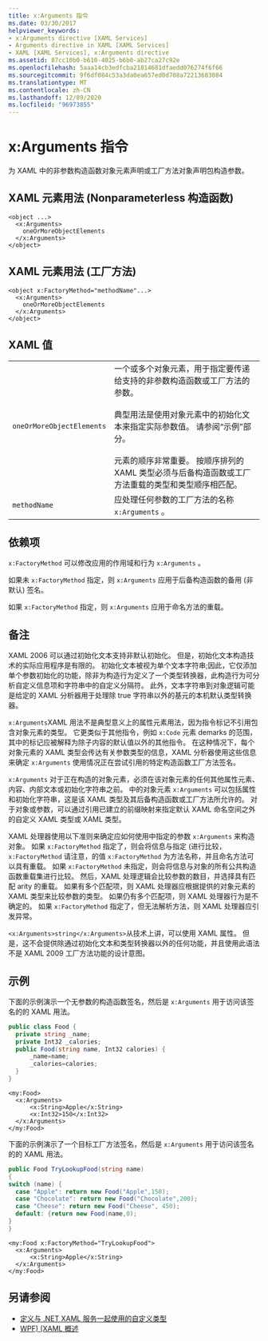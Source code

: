 ```yaml
---
title: x:Arguments 指令
ms.date: 03/30/2017
helpviewer_keywords:
- x:Arguments directive [XAML Services]
- Arguments directive in XAML [XAML Services]
- XAML [XAML Services], x:Arguments directive
ms.assetid: 87cc10b0-b610-4025-b6b0-ab27ca27c92e
ms.openlocfilehash: 5aaa14cb3edfcba21814681dfaedd076274f6f66
ms.sourcegitcommit: 9f6df084c53a3da0ea657ed0d708a72213683084
ms.translationtype: MT
ms.contentlocale: zh-CN
ms.lasthandoff: 12/09/2020
ms.locfileid: "96973855"
---
```

# <a name="xarguments-directive"></a>x:Arguments 指令

为 XAML 中的非参数构造函数对象元素声明或工厂方法对象声明包构造参数。

## <a name="xaml-element-usage-nonparameterless-constructor"></a>XAML 元素用法 (Nonparameterless 构造函数) 

```xaml
<object ...>
  <x:Arguments>
    oneOrMoreObjectElements
  </x:Arguments>
</object>
```

## <a name="xaml-element-usage-factory-method"></a>XAML 元素用法 (工厂方法) 

```xaml
<object x:FactoryMethod="methodName"...>
  <x:Arguments>
    oneOrMoreObjectElements
  </x:Arguments>
</object>
```

## <a name="xaml-values"></a>XAML 值

|||
|-|-|
|`oneOrMoreObjectElements`|一个或多个对象元素，用于指定要传递给支持的非参数构造函数或工厂方法的参数。<br /><br /> 典型用法是使用对象元素中的初始化文本来指定实际参数值。 请参阅“示例”部分。<br /><br /> 元素的顺序非常重要。 按顺序排列的 XAML 类型必须与后备构造函数或工厂方法重载的类型和类型顺序相匹配。|
|`methodName`|应处理任何参数的工厂方法的名称 `x:Arguments` 。|

## <a name="dependencies"></a>依赖项

`x:FactoryMethod` 可以修改应用的作用域和行为 `x:Arguments` 。

如果未 `x:FactoryMethod` 指定，则 `x:Arguments` 应用于后备构造函数的备用 (非默认) 签名。

如果 `x:FactoryMethod` 指定，则 `x:Arguments` 应用于命名方法的重载。

## <a name="remarks"></a>备注

XAML 2006 可以通过初始化文本支持非默认初始化。 但是，初始化文本构造技术的实际应用程序是有限的。 初始化文本被视为单个文本字符串;因此，它仅添加单个参数初始化的功能，除非为构造行为定义了一个类型转换器，此构造行为可分析自定义信息项和字符串中的自定义分隔符。 此外，文本字符串到对象逻辑可能是给定的 XAML 分析器用于处理除 true 字符串以外的基元的本机默认类型转换器。

`x:Arguments`XAML 用法不是典型意义上的属性元素用法，因为指令标记不引用包含对象元素的类型。 它更类似于其他指令，例如 `x:Code` 元素 demarks 的范围，其中的标记应被解释为除子内容的默认值以外的其他指令。 在这种情况下，每个对象元素的 XAML 类型会传达有关参数类型的信息，XAML 分析器使用这些信息来确定 `x:Arguments` 使用情况正在尝试引用的特定构造函数工厂方法签名。

`x:Arguments` 对于正在构造的对象元素，必须在该对象元素的任何其他属性元素、内容、内部文本或初始化字符串之前。 中的对象元素 `x:Arguments` 可以包括属性和初始化字符串，这是该 XAML 类型及其后备构造函数或工厂方法所允许的。 对于对象或参数，可以通过引用已建立的前缀映射来指定默认 XAML 命名空间之外的自定义 XAML 类型或 XAML 类型。

XAML 处理器使用以下准则来确定应如何使用中指定的参数 `x:Arguments` 来构造对象。 如果 `x:FactoryMethod` 指定了，则会将信息与指定 (进行比较， `x:FactoryMethod` 请注意，的值 `x:FactoryMethod` 为方法名称，并且命名方法可以具有重载。 如果 `x:FactoryMethod` 未指定，则会将信息与对象的所有公共构造函数重载集进行比较。 然后，XAML 处理逻辑会比较参数的数目，并选择具有匹配 arity 的重载。 如果有多个匹配项，则 XAML 处理器应根据提供的对象元素的 XAML 类型来比较参数的类型。 如果仍有多个匹配项，则 XAML 处理器行为是不确定的。 如果 `x:FactoryMethod` 指定了，但无法解析方法，则 XAML 处理器应引发异常。

`<x:Arguments>string</x:Arguments>`从技术上讲，可以使用 XAML 属性。 但是，这不会提供除通过初始化文本和类型转换器以外的任何功能，并且使用此语法不是 XAML 2009 工厂方法功能的设计意图。

## <a name="examples"></a>示例

下面的示例演示一个无参数的构造函数签名，然后是 `x:Arguments` 用于访问该签名的的 XAML 用法。

```csharp
public class Food {
  private string _name;
  private Int32 _calories;
  public Food(string name, Int32 calories) {
      _name=name;
      _calories=calories;
  }
}
```

```xaml
<my:Food>
  <x:Arguments>
      <x:String>Apple</x:String>
      <x:Int32>150</x:Int32>
  </x:Arguments>
</my:Food>
```

下面的示例演示了一个目标工厂方法签名，然后是 `x:Arguments` 用于访问该签名的的 XAML 用法。

```csharp
public Food TryLookupFood(string name)
{
switch (name) {
  case "Apple": return new Food("Apple",150);
  case "Chocolate": return new Food("Chocolate",200);
  case "Cheese": return new Food("Cheese", 450);
  default: {return new Food(name,0);
}
}
```

```xaml
<my:Food x:FactoryMethod="TryLookupFood">
  <x:Arguments>
      <x:String>Apple</x:String>
  </x:Arguments>
</my:Food>
```

## <a name="see-also"></a>另请参阅

- [定义与 .NET XAML 服务一起使用的自定义类型](define-custom-types.md)
- [WPF)  (XAML 概述 ](../net/wpf/fundamentals/xaml.md)
